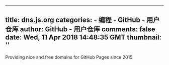 
---
title: dns.js.org
categories: 
    - 编程
    - GitHub - 用户仓库
author: GitHub - 用户仓库
comments: false
date: Wed, 11 Apr 2018 14:48:35 GMT
thumbnail: ''
---

<div>   
Providing nice and free domains for GitHub Pages since 2015  
</div>
            